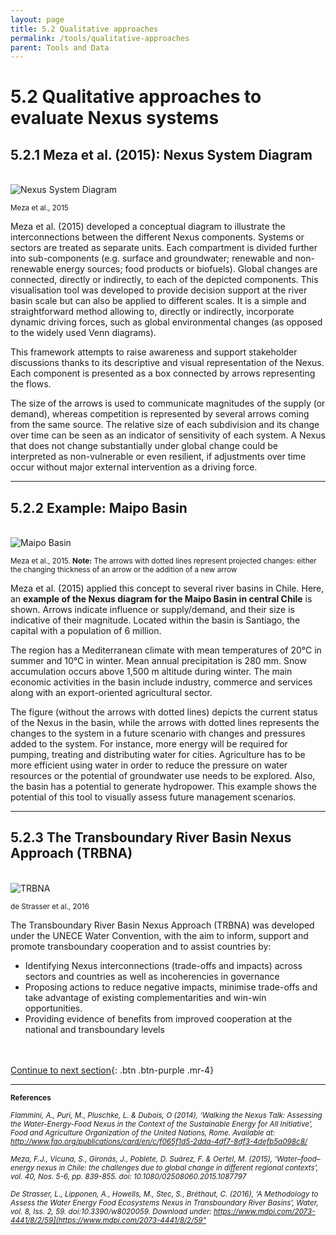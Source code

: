 ```yaml
---
layout: page
title: 5.2 Qualitative approaches
permalink: /tools/qualitative-approaches
parent: Tools and Data
---
```

# 5.2 Qualitative approaches to evaluate Nexus systems

## 5.2.1 Meza et al. (2015): Nexus System Diagram
<br>
<img src="/wef-nexus-online-course/assets/meza.jpg" alt="Nexus System Diagram">
<p><small>Meza et al., 2015</small></p>
<p><small>  </small></p>

Meza et al. (2015) developed a conceptual diagram to illustrate the interconnections between the different Nexus components. Systems or sectors are treated as separate units. Each compartment is divided further into sub-components (e.g. surface and groundwater; renewable and non-renewable energy sources; food products or biofuels). Global changes are connected, directly or indirectly, to each of the depicted components. This visualisation tool was developed to provide decision support at the river basin scale but can also be applied to different scales. It is a simple and straightforward method allowing to, directly or indirectly, incorporate dynamic driving forces, such as global environmental changes (as opposed to the widely used Venn diagrams).

This framework attempts to raise awareness and support stakeholder discussions thanks to its descriptive and visual representation of the Nexus. Each component is presented as a box connected by arrows representing the flows.

The size of the arrows is used to communicate magnitudes of the supply (or demand), whereas competition is represented by several arrows coming from the same source. The relative size of each subdivision and its change over time can be seen as an indicator of sensitivity of each system. A Nexus that does not change substantially under global change could be interpreted as non-vulnerable or even resilient, if adjustments over time occur without major external intervention as a driving force.

<hr/>

## 5.2.2 Example: Maipo Basin
<br>
<img src="/wef-nexus-online-course/assets/maipo.png" alt="Maipo Basin">
<p><small>Meza et al., 2015. <b>Note:</b> The arrows with dotted lines represent projected changes:
either the changing thickness of an arrow or the addition of a new arrow </small></p>
<p><small> </small></p>

Meza et al. (2015) applied this concept to several river basins in Chile. Here, an **example of the Nexus diagram for the Maipo Basin in central Chile** is shown. Arrows indicate influence or supply/demand, and their size is indicative of their magnitude. Located within the basin is Santiago, the capital with a population of 6 million. 

The region has a Mediterranean climate with mean temperatures of 20°C in summer and 10°C in winter. Mean annual precipitation is 280 mm. Snow accumulation occurs above 1,500 m altitude during winter. The main economic activities in the basin include industry, commerce and services along with an export-oriented agricultural sector.

The figure (without the arrows with dotted lines) depicts the current status of the Nexus in the basin, while the arrows with dotted lines represents the changes to the system in a future scenario with changes and pressures added to the system. For instance, more energy will be required for pumping, treating and distributing water for cities. Agriculture has to be more efficient using water in order to reduce the pressure on water resources or the potential of groundwater use needs to be explored. Also, the basin has a potential to generate hydropower. This example shows the potential of this tool to visually assess future management scenarios.

<hr/>

## 5.2.3 The Transboundary River Basin Nexus Approach (TRBNA)
<br>
<img src="/wef-nexus-online-course/assets/TRBNA.png" alt="TRBNA">
<p><small>de Strasser et al., 2016</small></p>
<p><small>  </small></p>

The Transboundary River Basin Nexus Approach (TRBNA) was developed under the UNECE Water Convention, with the aim to inform, support and promote transboundary cooperation and to assist countries by:

- Identifying Nexus interconnections (trade-offs and impacts) across sectors and countries as well as incoherencies in governance
- Proposing actions to reduce negative impacts, minimise trade-offs and take advantage of existing complementarities and win-win opportunities.
- Providing evidence of benefits from improved cooperation at the national and transboundary levels


<br/> <br/>
[Continue to next section](https://waterbender231.github.io/wef-nexus-online-course/tools/semi-quantitative){: .btn .btn-purple .mr-4}

<hr/>

<p><small><b>References</b></small></p>
<p><small><i>Flammini, A., Puri, M., Pluschke, L. & Dubois, O (2014), ‘Walking the Nexus Talk: Assessing the Water-Energy-Food Nexus in the Context of the Sustainable Energy for All Initiative’, Food and Agriculture Organization of the United Nations, Rome. Available at: <a href="http://www.fao.org/publications/card/en/c/f065f1d5-2dda-4df7-8df3-4defb5a098c8/">http://www.fao.org/publications/card/en/c/f065f1d5-2dda-4df7-8df3-4defb5a098c8/</a><br>
 <br>
Meza, F.J., Vicuna, S., Gironás, J., Poblete, D. Suárez, F. & Oertel, M. (2015), ‘Water–food–energy nexus in Chile: the challenges due to global change in different regional contexts’, vol. 40, Nos. 5-6, pp. 839-855. doi: 10.1080/02508060.2015.1087797<br>
 <br>
De Strasser, L., Lipponen, A., Howells, M., Stec, S., Bréthaut, C. (2016), ‘A Methodology to Assess the Water Energy Food Ecosystems Nexus in Transboundary River Basins’, Water, vol. 8, Iss. 2, 59. doi:10.3390/w8020059. Download under: <a href="https://www.mdpi.com/2073-4441/8/2/59](https://www.mdpi.com/2073-4441/8/2/59">https://www.mdpi.com/2073-4441/8/2/59](https://www.mdpi.com/2073-4441/8/2/59"</a></i></small></p>



